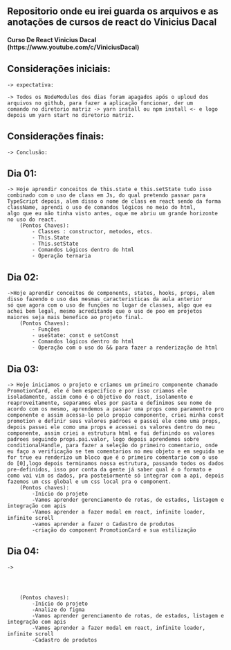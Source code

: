 ## Repositorio onde eu irei guarda os arquivos e as anotações de cursos de react do Vinicius Dacal

<h4>Curso De React Vinicius Dacal (https://www.youtube.com/c/ViniciusDacal)</h4>

## Considerações iniciais:
    -> expectativa:

    -> Todos os NodeModules dos dias foram apagados após o uploud dos arquivos no github, para fazer a aplicação funcionar, der um 
    comando no diretorio matriz -> yarn install ou npm install <- e logo depois um yarn start no diretorio matriz.

## Considerações finais:
    -> Conclusão:

## Dia 01:                                                                     
    -> Hoje aprendir conceitos de this.state e this.setState tudo isso combinado com o uso de class em Js, do qual pretendo passar para
    TypeScript depois, alem disso o nome de class em react sendo da forma className, aprendi o uso de comandos lógicos no meio do html,
    algo que eu não tinha visto antes, oque me abriu um grande horizonte no uso do react.
        (Pontos Chaves):
            - Classes : constructor, metodos, etcs.
            - This.State
            - This.setState
            - Comandos Lógicos dentro do html
            - Operação ternaria
## Dia 02:                                                                   
    ->Hoje aprendir conceitos de components, states, hooks, props, alem disso fazendo o uso das mesmas caracteristicas da aula anterior
    só que agora com o uso de funções no lugar de classes, algo que eu achei bem legal, mesmo acreditando que o uso de poo em projetos 
    maiores seja mais benefico ao projeto final.
        (Pontos Chaves):
            - Funções
            - useState: const e setConst
            - Comandos lógicos dentro do html
            - Operação com o uso do && para fazer a renderização de html
## Dia 03:
    -> Hoje iniciamos o projeto e criamos um primeiro componente chamado PromotionCard, ele é bem especifico e por isso criamos ele isoladamente, assim como é o objetivo do react, isolamento e reaproveitamente, separamos eles por pasta e definimos seu nome de acordo com os mesmo, aprendemos a passar uma props como paramentro pro componente e assim acessa-lo pelo propio componente, criei minha const promotion e definir seus valores padroes e passei ele como uma props, depois passei ele como uma props e acessei os valores dentro do meu componente, assim criei a estrutura html e fui definindo os valores padroes seguindo props.pai.valor, logo depois aprendemos sobre conditionalHandle, para fazer a seleção do primeiro comentario, onde eu faço a verificação se tem comentarios no meu objeto e em seguida se for true eu renderizo um bloco que é o primeiro comentario com o uso do [0],logo depois terminamos nossa estrutura, passando todos os dados pre-definidos, isso por conta da gente já saber qual é o formato e como vai vim os dados, pra posteiormente só integrar com a api, depois fazemos um css global e um css local pra o component.
        (Pontos chaves):
            -Inicio do projeto
            -Vamos aprender gerenciamento de rotas, de estados, listagem e integração com apis
            -Vamos aprender a fazer modal em react, infinite loader, infinite scroll
            -vamos aprender a fazer o Cadastro de produtos
            -criação do component PromotionCard e sua estilização

## Dia 04:
    ->




        (Pontos chaves):
            -Inicio do projeto
            -Analize do figma
            -Vamos aprender gerenciamento de rotas, de estados, listagem e integração com apis
            -Vamos aprender a fazer modal em react, infinite loader, infinite scroll
            -Cadastro de produtos
    
